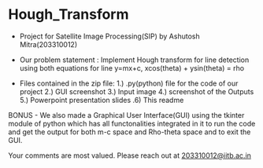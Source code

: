 # Hough_Transform
- Project for Satellite Image Processing(SIP) by Ashutosh Mitra(203310012)

- Our problem statement : Implement Hough transform for line detection using both equations for line
                            y=mx+c, 
                            xcos(theta) + ysin(theta) = rho
			
- Files contained in the zip file:
  1.) .py(python) file for the code of our project
  2.) GUI screenshot
  3.) Input image
  4.) screenshot of the Outputs
  5.) Powerpoint presentation slides 
  .6) This readme 

BONUS - We also made a Graphical User Interface(GUI) using the tkinter module of python which has all functonalities
       integrated in it to run the code and get the output for both m-c space and Rho-theta space and to exit the GUI.

Your comments are most valued. Please reach out at 203310012@iitb.ac.in
